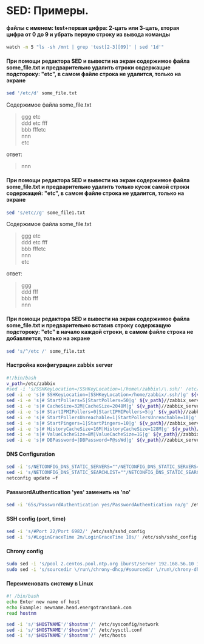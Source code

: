 # SED: Примеры.


#### файлы с именем: test+первая цифра: 2-цать или 3-цать, вторая цифра от 0 до 9 и убрать первую строку из вывода команды
```bash
watch -n 5 "ls -sh /mnt | grep 'test[2-3][09]' | sed '1d'"
```

#### При помощи редактора SED и вывести на экран содержимое файла some_file.txt и предварительно удалить строки содержащие подстороку: "etc", в самом файле строка не удалится, только на экране
```bash
sed '/etc/d' some_file.txt
```
Содержимое файла some_file.txt  
> ggg etc  
ddd etc fff  
bbb fffetc  
nnn  
etc
>
ответ:  
> nnn
#### При помощи редактора SED и вывести на экран содержимое файла some_file.txt и предварительно удалить только кусок самой строки содержащей: "etc", в самом файле строка не удалится, только на экране
```bash
sed 's/etc//g' some_file1.txt
```
Содержимое файла some_file.txt  
> ggg etc  
ddd etc fff  
bbb fffetc  
nnn  
etc
>
ответ:  
> ggg  
ddd  fff  
bbb fff  
nnn
>
#### При помощи редактора SED и вывести на экран содержимое файла some_file.txt и предварительно вставив строку содержащую подстороку: "etc" в начало каждой строки, в самом файле строка не добавляется, только на экране
```bash
sed 's/^/etc /' some_file.txt
```

#### Настройка конфигурации zabbix server
```bash
#!/bin/bash
v_path=/etc/zabbix
#sed -i 's/SSHKeyLocation=/SSHKeyLocation=\/home\/zabbix\/\.ssh/' /etc/zabbix/zabbix_server.conf
sed -i -e 's|# SSHKeyLocation=|SSHKeyLocation=/home/zabbix/.ssh/|g' ${v_path}//zabbix_server.conf
sed -i -e 's|# StartPollers=5|StartPollers=50|g' ${v_path}//zabbix_server.conf
sed -i -e 's|# CacheSize=32M|CacheSize=2048M|g' ${v_path}//zabbix_server.conf
sed -i -e 's|# StartIPMIPollers=0|StartIPMIPollers=5|g' ${v_path}//zabbix_server.conf
sed -i -e 's|# StartPollersUnreachable=1|StartPollersUnreachable=10|g' ${v_path}//zabbix_server.conf
sed -i -e 's|# StartPingers=1|StartPingers=10|g' ${v_path}//zabbix_server.conf
sed -i -e 's|# HistoryCacheSize=16M|HistoryCacheSize=128M|g' ${v_path}//zabbix_server.conf
sed -i -e 's|# ValueCacheSize=8M|ValueCacheSize=1G|g' ${v_path}//zabbix_server.conf
sed -i -e 's|# DBPassword=|DBPassword=P@ssWd|g' ${v_path}//zabbix_server.conf
```

#### DNS Configuration

```bash
sed -i 's/NETCONFIG_DNS_STATIC_SERVERS=""/NETCONFIG_DNS_STATIC_SERVERS="192.168.0.167 10.0.0.10"/' /etc/sysconfig/network/config
sed -i 's/NETCONFIG_DNS_STATIC_SEARCHLIST=""/NETCONFIG_DNS_STATIC_SEARCHLIST="test.org"/' /etc/sysconfig/network/config
netconfig update –f
```

#### PasswordAuthentication 'yes' заменить на 'no'

```bash
sed -i '65s/PasswordAuthentication yes/PasswordAuthentication no/g' /etc/ssh/sshd_config
```

#### SSH config (port, time)
```bash
sed -i 's/#Port 22/Port 6982/' /etc/ssh/sshd_config
sed -i 's/#LoginGraceTime 2m/LoginGraceTime 10s/' /etc/ssh/sshd_config
```

#### Chrony config
```bash
sudo sed -i 's/pool 2.centos.pool.ntp.org iburst/server 192.168.56.10 iburst/' /etc/chrony.conf
sudo sed -i 's/sourcedir \/run\/chrony-dhcp/#sourcedir \/run\/chrony-dhcp/' /etc/chrony.conf
```


#### Переименовать систему в Linux

```bash
#! /bin/bash
echo Enter new name of host
echo Example: newname.head.energotransbank.com
read hostnm

sed -i 's/'$HOSTNAME'/'$hostnm'/' /etc/sysconfig/network
sed -i 's/'$HOSTNAME'/'$hostnm'/' /etc/sysctl.conf
sed -i 's/'$HOSTNAME'/'$hostnm'/' /etc/hosts
```
